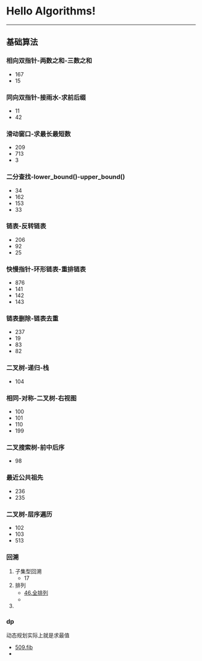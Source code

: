 # Hello Algorithms!
---
## 基础算法

### 相向双指针-两数之和-三数之和
- 167
- 15

### 同向双指针-接雨水-求前后缀
- 11
- 42

### 滑动窗口-求最长最短数
- 209
- 713
- 3

### 二分查找-lower_bound()-upper_bound()
- 34
- 162
- 153
- 33

### 链表-反转链表
- 206
- 92
- 25

### 快慢指针-环形链表-重排链表
- 876
- 141
- 142
- 143
  
### 链表删除-链表去重
- 237
- 19
- 83
- 82

### 二叉树-递归-栈
- 104

### 相同-对称-二叉树-右视图
- 100
- 101
- 110
- 199

### 二叉搜索树-前中后序
- 98

### 最近公共祖先
- 236
- 235

### 二叉树-层序遍历
- 102
- 103
- 513

### 回溯
1. 子集型回溯
   - 17
2. 排列
   - [46.全排列](https://leetcode.cn/problems/permutations/)
   - 
3. 

### dp
动态规划实际上就是求最值
- [509.fib](https://leetcode.cn/problems/fibonacci-number/description/)
- 